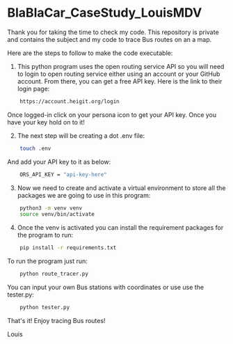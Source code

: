 # BlaBlaCar_CaseStudy_LouisMDV

Thank you for taking the time to check my code. This repository is private and contains the subject and my code to trace Bus routes on an a map.

Here are the steps to follow to make the code executable:

1. This python program uses the open routing service API so you will need to login to open routing service either using an account or your GitHub account. 
From there, you can get a free API key.
Here is the link to their login page:
```bash
    https://account.heigit.org/login 
```
Once logged-in click on your persona icon to get your API key. Once you have your key hold on to it!

2. The next step will be creating a dot .env file:
```bash
    touch .env
```
And add your API key to it as below:
```bash
    ORS_API_KEY = "api-key-here"
```
3. Now we need to create and activate a virtual environment to store all the packages we are going to use in this program:
```bash
    python3 -m venv venv
    source venv/bin/activate
```
4. Once the venv is activated you can install the requirement packages for the program to run:
```bash    
    pip install -r requirements.txt
```

To run the program just run:
```bash
    python route_tracer.py
```
You can input your own Bus stations with coordinates or use use the tester.py:
```bash
    python tester.py
```
That's it! Enjoy tracing Bus routes!

Louis
